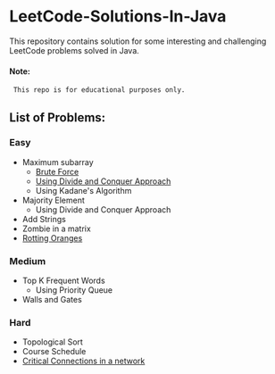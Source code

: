 # LeetCode-Solutions-In-Java
This repository contains solution for some interesting and challenging LeetCode problems solved in Java. 

#### Note:
     This repo is for educational purposes only.

## List of Problems:

### Easy

* Maximum subarray
  * [Brute Force](https://github.com/akank20/LeetCode-Solutions-In-Java/blob/master/Maximum_Subarray/Maximum_Subarray_BruteForce.java)
  * [Using Divide and Conquer Approach](https://github.com/akank20/LeetCode-Solutions-In-Java/blob/master/Maximum_Subarray/Maximum_Subarray_Divide_n_Conquer.java)
  * Using Kadane's Algorithm
* Majority Element
  * Using Divide and Conquer Approach
* Add Strings
* Zombie in a matrix
* [Rotting Oranges](https://github.com/akank20/LeetCode-Solutions-In-Java/blob/master/Rotting_Oranges.java)

### Medium
* Top K Frequent Words
  * Using Priority Queue
* Walls and Gates

### Hard
* Topological Sort
* Course Schedule
* [Critical Connections in a network](https://github.com/akank20/LeetCode-Solutions-In-Java/blob/master/Critical_Connections)
